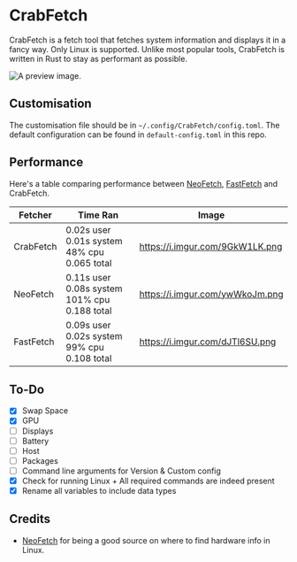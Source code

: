 # CrabFetch
CrabFetch is a fetch tool that fetches system information and displays it in a fancy way. Only Linux is supported.
Unlike most popular tools, CrabFetch is written in Rust to stay as performant as possible.

![A preview image.](https://i.imgur.com/dJTl6SU.png)

## Customisation
The customisation file should be in `~/.config/CrabFetch/config.toml`. The default configuration can be found in `default-config.toml` in this repo.

## Performance
Here's a table comparing performance between [NeoFetch](https://github.com/dylanaraps/neofetch), [FastFetch](https://github.com/fastfetch-cli/fastfetch) and CrabFetch.

| **Fetcher** | **Time Ran**                                 | **Image**                       |
| ----------- | -------------------------------------------- | ------------------------------- |
| CrabFetch   | 0.02s user 0.01s system 48% cpu 0.065 total  | https://i.imgur.com/9GkW1LK.png |
| NeoFetch    | 0.11s user 0.08s system 101% cpu 0.188 total | https://i.imgur.com/ywWkoJm.png |
| FastFetch   | 0.09s user 0.02s system 99% cpu 0.108 total  | https://i.imgur.com/dJTl6SU.png |

## To-Do
- [x] Swap Space
- [x] GPU
- [ ] Displays
- [ ] Battery
- [ ] Host
- [ ] Packages
- [ ] Command line arguments for Version & Custom config
- [x] Check for running Linux + All required commands are indeed present
- [x] Rename all variables to include data types

## Credits
- [NeoFetch](https://github.com/dylanaraps/neofetch) for being a good source on where to find hardware info in Linux.
